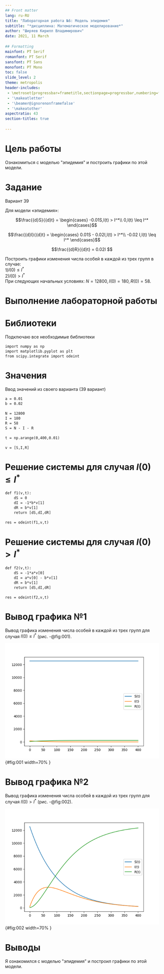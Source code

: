 ```yaml
---
## Front matter
lang: ru-RU
title: "Лабораторная работа №6: Модель эпидемия"
subtitle: "*дисциплина: Математическое моделирование*"
author: "Ширяев Кирилл Владимирович"
date: 2021, 11 March

## Formatting
mainfont: PT Serif
romanfont: PT Serif
sansfont: PT Sans
monofont: PT Mono
toc: false
slide_level: 2
theme: metropolis
header-includes:
 - \metroset{progressbar=frametitle,sectionpage=progressbar,numbering=fraction}
 - '\makeatletter'
 - '\beamer@ignorenonframefalse'
 - '\makeatother'
aspectratio: 43
section-titles: true

---
```


# Цель работы

Ознакомиться с моделью "эпидемия" и построить графики по этой модели.

# Задание

Вариант 39

Для модели «эпидемия»:

$$\frac{{d}S}{{d}t} = 
\begin{cases}
-0.01S,I(t) > I^*\\
0,I(t) \leq I^*
\end{cases}$$

$$\frac{{d}I}{{d}t} = 
\begin{cases}
0.01S - 0.02I,I(t) > I^*\\
-0.02 I,I(t) \leq I^*
\end{cases}$$

$$\frac{{d}R}{{d}t} = 0.02I
$$

Построить графики изменения числа особей в каждой из трех групп в случае:  
1)$I(0) \leq I^*$  
2)$I(0) > I^*$  
При следующих начальных условиях: $N = 12800,I(0) = 180,R(0)=58$.


# Выполнение лабораторной работы

# Библиотеки

Подключаю все необходимые библиотеки

```
import numpy as np
import matplotlib.pyplot as plt
from scipy.integrate import odeint
```

# Значения

Ввод значений из своего варианта (39 вариант)
```
a = 0.01
b = 0.02

N = 12800
I = 180
R = 58
S = N - I - R

t = np.arange(0,400,0.01)

v = [S,I,R]
```

# Решение системы для случая $I(0) \leq I^*$
```
def f1(v,t):
    dS = 0
    dI = -1*b*v[1]
    dR = b*v[1]
    return [dS,dI,dR]

res = odeint(f1,v,t)
```

# Решение системы для случая $I(0) > I^*$
```
def f2(v,t):
    dS = -1*a*v[0]
    dI = a*v[0] - b*v[1]
    dR = b*v[1]
    return [dS,dI,dR]

res = odeint(f2,v,t)
```


# Вывод графика №1

Вывод графика изменения числа особей в каждой из трех групп для случая $I(0) \leq I^*$ (рис. -@fig:001).

![Вывод графика №1](images/lab6_1.png){#fig:001 width=70% }

# Вывод графика №2

Вывод графика изменения числа особей в каждой из трех групп для случая $I(0) > I^*$ (рис. -@fig:002).

![Вывод графика №2](images/lab6_2.png){#fig:002 width=70% }

# Выводы

Я ознакомился с моделью "эпидемия" и построил графики по этой модели.